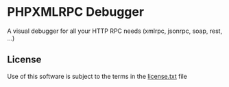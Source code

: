 PHPXMLRPC Debugger
==============

A visual debugger for all your HTTP RPC needs (xmlrpc, jsonrpc, soap, rest, ...)

License
-------
Use of this software is subject to the terms in the [license.txt](license.txt) file
